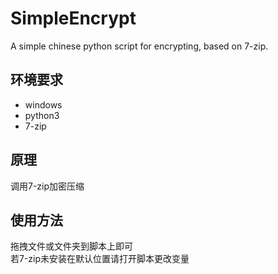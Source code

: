 # SimpleEncrypt
A simple chinese python script for encrypting, based on 7-zip.

## 环境要求  
- windows
- python3
- 7-zip

## 原理   
调用7-zip加密压缩   

## 使用方法   
拖拽文件或文件夹到脚本上即可   
若7-zip未安装在默认位置请打开脚本更改变量  
